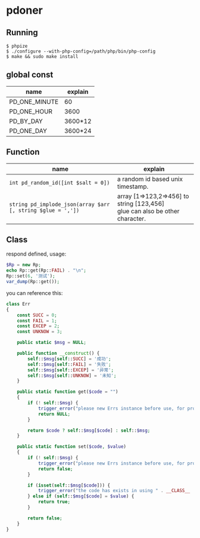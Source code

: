# pdoner

## Running

````shell
$ phpize
$ ./configure --with-php-config=/path/php/bin/php-config
$ make && sudo make install
````

## global const

| name | explain
|--- |---
| PD_ONE_MINUTE | 60
| PD_ONE_HOUR | 3600
| PD_BY_DAY | 3600*12
| PD_ONE_DAY | 3600*24

## Function

| name | explain
|--- |---
| `int pd_random_id([int $salt = 0])` | a random id based unix timestamp.
| `string pd_implode_json(array $arr [, string $glue = ','])` | array [1=>123,2=>456] to string [123,456] <br> glue can also be other character.

## Class

respond defined, usage:
````php
$Rp = new Rp;  
echo Rp::get(Rp::FAIL) . "\n";  
Rp::set(6, '测试');  
var_dump(Rp::get());  
````

you can reference this:
````php
class Err 
{
    const SUCC = 0;
    const FAIL = 1;  
    const EXCEP = 2;
    const UNKNOW = 3;

    public static $msg = NULL;

    public function __construct() {
        self::$msg[self::SUCC] = '成功';
        self::$msg[self::FAIL] = '失败';
        self::$msg[self::EXCEP] = '异常';
        self::$msg[self::UNKNOW] = '未知';
    }   

    public static function get($code = "") 
    {   
		if (! self::$msg) {  
			trigger_error("please new Errs instance before use, for property will initialized in construct!\n", E_USER_WARNING);  
			return NULL;  
		}  

        return $code ? self::$msg[$code] : self::$msg;  
    }   

    public static function set($code, $value)
    {   
		if (! self::$msg) {  
			trigger_error("please new Errs instance before use, for property will initialized in construct!\n", E_USER_WARNING);  
			return false;  
		}

        if (isset(self::$msg[$code])) {  
			trigger_error("the code has exists in using " . __CLASS__ . "::" . __FUNCTION__ . "()!\n" , E_USER_WARNING);  
		} else if (self::$msg[$code] = $value) {  
			return true;  
		}  

        return false;  
    }   
}
````
